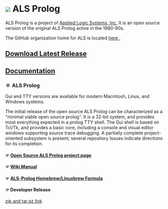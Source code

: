 ---
---
# <img src="https://avatars2.githubusercontent.com/u/15176335?v=3"> ALS Prolog

ALS Prolog is a project of [Applied Logic Systems, Inc.](https://applied-logic-systems.com)  It is an open source version of the original ALS Prolog active in the 1980-90s.

The GitHub organization home for ALS is located [here .](https://github.com/AppliedLogicSystems)

## [Download Latest Release](https://github.com/AppliedLogicSystems/ALSProlog/releases/latest)

## [Documentation](/docs/)

### ☆ ALS Prolog

Gui and TTY versions are available for modern Macintosh, Linux, and Windows systems.

The initial release of the open source ALS Prolog can be characterized as a "minimal viable open source prolog".  It is a 32-bit system, and provides most everything expected in a prolog TTY shell.  The Gui shell is based on Tcl/Tk, and provides a basic core, including a console and visual editor windows supporting source trace debugging.  A partially complete project-oriented subsystem is present; several repository Issues indicate directions for its completion.

#### ☞ [Open Source ALS Prolog project page](https://github.com/AppliedLogicSystems/ALSProlog)

#### ☞ [Wiki Manual](https://github.com/AppliedLogicSystems/ALSProlog/wiki)

#### ☞ [ALS-Prolog Homebrew/Linuxbrew Formula](https://github.com/AppliedLogicSystems/homebrew-als-prolog)

#### ☞ Developer Release

[zip and tar.gz link](https://github.com/AppliedLogicSystems/ALSProlog/releases/latest)
